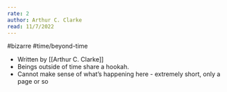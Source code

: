 ```yaml
---
rate: 2
author: Arthur C. Clarke
read: 11/7/2022
---
```



#bizarre #time/beyond-time 

- Written by [[Arthur C. Clarke]]
- Beings outside of time share a hookah.
- Cannot make sense of what’s happening here - extremely short, only a page or so